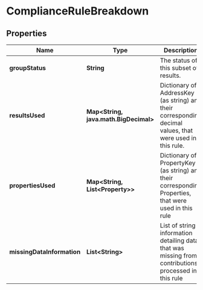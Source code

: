 

# ComplianceRuleBreakdown


## Properties

Name | Type | Description | Notes
------------ | ------------- | ------------- | -------------
**groupStatus** | **String** | The status of this subset of results. | 
**resultsUsed** | **Map&lt;String, java.math.BigDecimal&gt;** | Dictionary of AddressKey (as string) and their corresponding decimal values, that were used in this rule. | 
**propertiesUsed** | **Map&lt;String, List&lt;Property&gt;&gt;** | Dictionary of PropertyKey (as string) and their corresponding Properties, that were used in this rule | 
**missingDataInformation** | **List&lt;String&gt;** | List of string information detailing data that was missing from contributions processed in this rule | 



